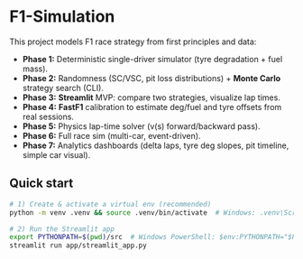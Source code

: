 # F1-Simulation
This project models F1 race strategy from first principles and data:

- **Phase 1:** Deterministic single-driver simulator (tyre degradation + fuel mass).
- **Phase 2:** Randomness (SC/VSC, pit loss distributions) + **Monte Carlo** strategy search (CLI).
- **Phase 3:** **Streamlit** MVP: compare two strategies, visualize lap times.
- **Phase 4:** **FastF1** calibration to estimate deg/fuel and tyre offsets from real sessions.
- **Phase 5:** Physics lap-time solver (v(s) forward/backward pass).
- **Phase 6:** Full race sim (multi-car, event-driven).
- **Phase 7:** Analytics dashboards (delta laps, tyre deg slopes, pit timeline, simple car visual).

## Quick start

```bash
# 1) Create & activate a virtual env (recommended)
python -m venv .venv && source .venv/bin/activate  # Windows: .venv\Scripts\activate

# 2) Run the Streamlit app
export PYTHONPATH=$(pwd)/src  # Windows PowerShell: $env:PYTHONPATH="$PWD/src"
streamlit run app/streamlit_app.py
